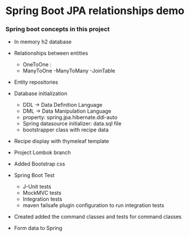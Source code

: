 # Spring Boot JPA relationships demo

### Spring boot concepts in this project
- In memory h2 database
- Relationships between entities
    - OneToOne : 
    - ManyToOne
    -ManyToMany
    -JoinTable   
- Entity repositories
- Database initialization
    - DDL -> Data Definition Language
    - DML -> Data Manipulation Language
    - property: spring.jpa.hibernate.ddl-auto
    - Spring datasource initializer: data.sql file
    - bootstrapper class with recipe data
 - Recipe display with thymeleaf template
 
 - Project Lombok branch
 - Added Bootstrap css
 - Spring Boot Test
    - J-Unit tests
    - MockMVC tests
    - Integration tests
    - maven failsafe plugin configuration to run integration tests
    
 - Created added the command classes and tests for command classes
 - Form data to Spring